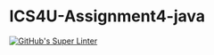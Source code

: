 # ICS4U-Assignment4-java
[![GitHub's Super Linter](https://github.com/ahmad-elkhawaldeh/ICS4U-Assignment4-java/workflows/GitHub's%20Super%20Linter/badge.svg)](https://github.com/ahmad-elkhawaldeh/ICS4U-Assignment4-java/actions)
